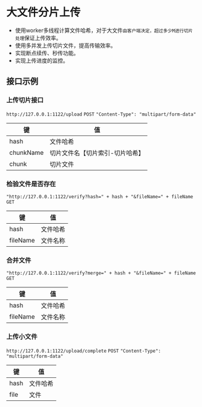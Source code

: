 # 大文件分片上传 

- 使用worker多线程计算文件哈希，对于大文件`由客户端决定，超过多少M进行切片处理`保证上传效率。
- 使用多并发上传切片文件，提高传输效率。
- 实现断点续传、秒传功能。
- 实现上传进度的监控。

## 接口示例

### 上传切片接口

`http://127.0.0.1:1122/upload` `POST` `"Content-Type": "multipart/form-data"`

| 键        | 值                              |
| --------- | ------------------------------- |
| hash      | 文件哈希                        |
| chunkName | 切片文件名【切片索引-切片哈希】 |
| chunk     | 切片文件                        |

### 检验文件是否存在

`"http://127.0.0.1:1122/verify?hash=" + hash + "&fileName=" + fileName` `GET`

| 键       | 值       |
| -------- | -------- |
| hash     | 文件哈希 |
| fileName | 文件名称 |

### 合并文件

`"http://127.0.0.1:1122/verify?merge=" + hash + "&fileName=" + fileName` `GET`

| 键       | 值       |
| -------- | -------- |
| hash     | 文件哈希 |
| fileName | 文件名称 |

### 上传小文件

`http://127.0.0.1:1122/upload/complete` `POST` `"Content-Type": "multipart/form-data"`

| 键   | 值       |
| ---- | -------- |
| hash | 文件哈希 |
| file | 文件     |
